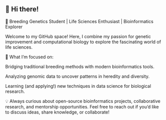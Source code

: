 ## 👋 Hi there!
🌱 Breeding Genetics Student | Life Sciences Enthusiast | Bioinformatics Explorer

Welcome to my GitHub space! Here, I combine my passion for genetic improvement and computational biology to explore the fascinating world of life sciences.

🔬 What I’m focused on:

Bridging traditional breeding methods with modern bioinformatics tools.

Analyzing genomic data to uncover patterns in heredity and diversity.

Learning (and applying!) new techniques in data science for biological research.

💡 Always curious about open-source bioinformatics projects, collaborative research, and mentorship opportunities. Feel free to reach out if you’d like to discuss ideas, share knowledge, or collaborate!
<!--
**GanuaR/GanuaR** is a ✨ _special_ ✨ repository because its `README.md` (this file) appears on your GitHub profile.

Here are some ideas to get you started:

- 🔭 I’m currently working on ...
- 🌱 I’m currently learning ...
- 👯 I’m looking to collaborate on ...
- 🤔 I’m looking for help with ...
- 💬 Ask me about ...
- 📫 How to reach me: ...
- 😄 Pronouns: ...
- ⚡ Fun fact: ...
-->
